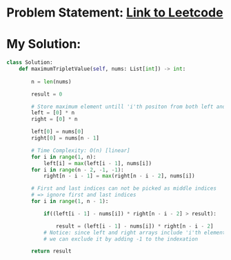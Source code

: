 # Problem Statement: [Link to Leetcode](https://leetcode.com/problems/maximum-value-of-an-ordered-triplet-ii/?envType=daily-question&envId=2025-04-03)
# My Solution: 
```python
class Solution:
    def maximumTripletValue(self, nums: List[int]) -> int:
        
        n = len(nums)

        result = 0

        # Store maximum element untill 'i'th positon from both left and right directions
        left = [0] * n
        right = [0] * n

        left[0] = nums[0]
        right[0] = nums[n - 1]

        # Time Complexity: O(n) [linear]
        for i in range(1, n):
            left[i] = max(left[i - 1], nums[i])
        for i in range(n - 2, -1, -1):
            right[n - i - 1] = max(right[n - i - 2], nums[i])

        # First and last indices can not be picked as middle indices
        # => ignore first and last indices
        for i in range(1, n - 1):

            if((left[i - 1] - nums[i]) * right[n - i - 2] > result):

                result = (left[i - 1] - nums[i]) * right[n - i - 2]
            # Notice: since left and right arrays include 'i'th element
            # we can exclude it by adding -1 to the indexation

        return result
```
